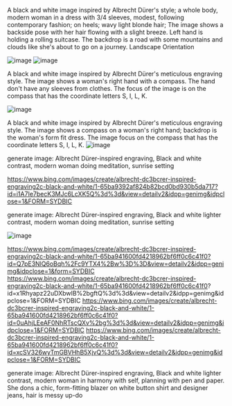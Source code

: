 
A black and white image inspired by Albrecht Dürer's style; a whole body, modern woman in a dress with 3/4 sleeves, modest, following contemporary fashion; on heels; wavy light blonde hair; The image shows a backside pose with her hair flowing with a slight breeze. Left hand is holding a rolling suitcase. The backdrop is a road with some mountains and clouds like she's about to go on a journey. Landscape Orientation

![image](https://github.com/NoteHive/Silk-Corp-Guide/assets/61100293/c278bd80-ebdc-4f24-a33c-06443f4910b5)
![image](https://github.com/NoteHive/Silk-Corp-Guide/assets/61100293/3acbfe09-0563-40b9-85b0-5029ba15e5f5)


A black and white image inspired by Albrecht Dürer's meticulous engraving style. The image shows a woman's right hand with a compass. The hand don't have any sleeves from clothes. The focus of the image is on the compass that has the coordinate letters S, I, L, K. 

![image](https://github.com/NoteHive/Silk-Corp-Guide/assets/61100293/7dfb7d53-92a3-4508-a013-40942997a8cb)

A black and white image inspired by Albrecht Dürer's meticulous engraving style. The image shows a compass on a woman's right hand; backdrop is the woman's form fit dress. The image focus on the compass that has the coordinate letters S, I, L, K. 
![image](https://github.com/NoteHive/Silk-Corp-Guide/assets/61100293/2ca823ae-1563-4f88-8854-1c16854db6b6)


generate image: Albrecht Dürer-inspired engraving, Black and white contrast, modern woman doing meditation, sunrise setting

https://www.bing.com/images/create/albrecht-dc3bcrer-inspired-engraving2c-black-and-white/1-65ba9392af824b82bcd0bd930b5da717?id=i1A7Ie7becK3MJc6LcXK5Q%3d%3d&view=detailv2&idpp=genimg&idpclose=1&FORM=SYDBIC

generate image: Albrecht Dürer-inspired engraving, Black and white lighter contrast, modern woman doing meditation, sunrise setting

![image](https://github.com/NoteHive/Silk-Corp-Guide/assets/61100293/7592ff4d-63bb-453b-a73f-a609ea31deea)

https://www.bing.com/images/create/albrecht-dc3bcrer-inspired-engraving2c-black-and-white/1-65ba941600fd4218962bf6ff0c6c41f0?id=Q7pE3NlQ6oBqh%2Fc9YTX4%2Bw%3D%3D&view=detailv2&idpp=genimg&idpclose=1&form=SYDBIC
https://www.bing.com/images/create/albrecht-dc3bcrer-inspired-engraving2c-black-and-white/1-65ba941600fd4218962bf6ff0c6c41f0?
id=x1Rhyapz22uDXbwIB%2bgftQ%3d%3d&view=detailv2&idpp=genimg&idpclose=1&FORM=SYDBIC
https://www.bing.com/images/create/albrecht-dc3bcrer-inspired-engraving2c-black-and-white/1-65ba941600fd4218962bf6ff0c6c41f0?id=0uAhjLEeAF0NhRTscQXv%2bg%3d%3d&view=detailv2&idpp=genimg&idpclose=1&FORM=SYDBIC
https://www.bing.com/images/create/albrecht-dc3bcrer-inspired-engraving2c-black-and-white/1-65ba941600fd4218962bf6ff0c6c41f0?id=xcSV326wyTmGBVHhB5XjvQ%3d%3d&view=detailv2&idpp=genimg&idpclose=1&FORM=SYDBIC

generate image: Albrecht Dürer-inspired engraving, Black and white lighter contrast, modern woman  in harmony with self, planning with pen and paper. She dons a chic, form-fitting blazer on white button shirt and designer jeans, hair is messy up-do
